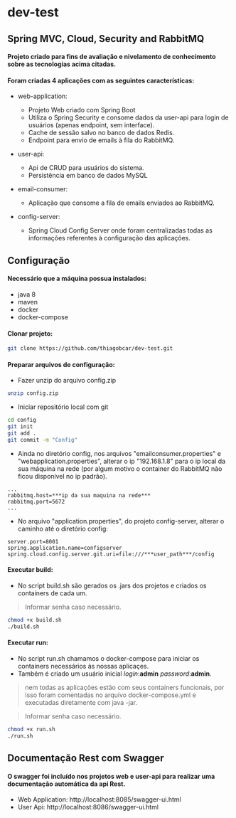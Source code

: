 # dev-test
## Spring MVC, Cloud, Security and RabbitMQ
#### Projeto criado para fins de avaliação e nivelamento de conhecimento sobre as tecnologias acima citadas.
#### Foram criadas 4 aplicações com as seguintes características:

* web-application:
  * Projeto Web criado com Spring Boot
  * Utiliza o Spring Security e consome dados da user-api para login de usuários (apenas endpoint, sem interface).
  * Cache de sessão salvo no banco de dados Redis.
  * Endpoint para envio de emails à fila do RabbitMQ.

* user-api:
  * Api de CRUD para usuários do sistema.
  * Persistência em banco de dados MySQL

* email-consumer:
  * Aplicação que consome a fila de emails enviados ao RabbitMQ.

* config-server:
  * Spring Cloud Config Server onde foram centralizadas todas as informações referentes à configuração das aplicações.

## Configuração
#### Necessário que a máquina possua instalados:
- java 8
- maven
- docker
- docker-compose

#### Clonar projeto:
```sh
git clone https://github.com/thiagobcar/dev-test.git
```

#### Preparar arquivos de configuração:
- Fazer unzip do arquivo config.zip
```sh
unzip config.zip
```
- Iniciar repositório local com git
```sh
cd config
git init
git add .
git commit -m "Config"
```
- Ainda no diretório config, nos arquivos "emailconsumer.properties" e "webapplication.properties", alterar o ip 
"192.168.1.8" para o ip local da sua máquina na rede (por algum motivo o container do RabbitMQ não ficou disponível
no ip padrão).
```
...
rabbitmq.host=***ip da sua maquina na rede***
rabbitmq.port=5672
...
```
- No arquivo "application.properties", do projeto config-server, alterar o caminho até o diretório config:
```
server.port=8001
spring.application.name=configserver
spring.cloud.config.server.git.uri=file:///***user_path***/config
```

#### Executar build:
- No script build.sh são gerados os .jars dos projetos e criados os containers de cada um.
> Informar senha caso necessário.
```sh
chmod +x build.sh
./build.sh
```

#### Executar run:
- No script run.sh chamamos o docker-compose para iniciar os containers necessários às nossas aplicaçes.
- Também é criado um usuário inicial *login*:**admin** *password*:**admin**.
> nem todas as aplicações estão com seus containers funcionais, por isso foram comentadas no arquivo docker-compose.yml e executadas diretamente com java -jar.

> Informar senha caso necessário.
```sh
chmod +x run.sh
./run.sh
```

## Documentação Rest com Swagger
#### O swagger foi incluído nos projetos web e user-api para realizar uma documentação automática da api Rest.
* Web Application: http://localhost:8085/swagger-ui.html
* User Api: http://localhost:8086/swagger-ui.html
